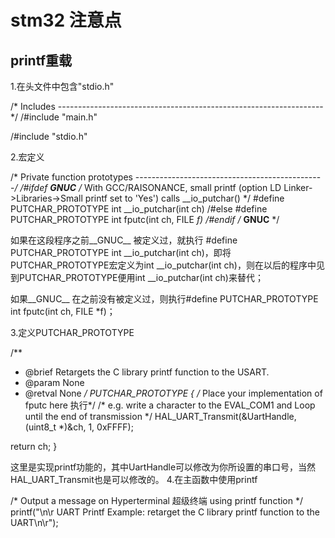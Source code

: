 # stm32  注意点

## printf重载  
1.在头文件中包含"stdio.h"

/* Includes ------------------------------------------------------------------*/
/#include "main.h"

/#include "stdio.h"

2.宏定义       

/* Private function prototypes -----------------------------------------------*/
/#ifdef __GNUC__
  /* With GCC/RAISONANCE, small printf (option LD Linker->Libraries->Small printf
     set to 'Yes') calls __io_putchar() */
  #define PUTCHAR_PROTOTYPE int __io_putchar(int ch)
/#else
  #define PUTCHAR_PROTOTYPE int fputc(int ch, FILE *f)
/#endif /* __GNUC__ */

如果在这段程序之前__GNUC__ 被定义过，就执行 #define PUTCHAR_PROTOTYPE int __io_putchar(int ch)，即将PUTCHAR_PROTOTYPE宏定义为int __io_putchar(int ch)，则在以后的程序中见到PUTCHAR_PROTOTYPE便用int __io_putchar(int ch)来替代；

如果__GNUC__ 在之前没有被定义过，则执行#define PUTCHAR_PROTOTYPE int fputc(int ch, FILE *f)；

3.定义PUTCHAR_PROTOTYPE


/**
  * @brief  Retargets the C library printf function to the USART.
  * @param  None
  * @retval None
  */
PUTCHAR_PROTOTYPE
{
  /* Place your implementation of fputc here 执行*/
  /* e.g. write a character to the EVAL_COM1 and Loop until the end of transmission */
  HAL_UART_Transmit(&UartHandle, (uint8_t *)&ch, 1, 0xFFFF);

  return ch;
}

这里是实现printf功能的，其中UartHandle可以修改为你所设置的串口号，当然HAL_UART_Transmit也是可以修改的。
4.在主函数中使用printf

  /* Output a message on Hyperterminal 超级终端 using printf function */
  printf("\n\r UART Printf Example: retarget the C library printf function to the UART\n\r");
